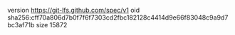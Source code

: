 version https://git-lfs.github.com/spec/v1
oid sha256:cff70a806d7b0f7f6f7303cd2fbc182128c4414d9e66f83048c9a9d7bc3af71b
size 15872
